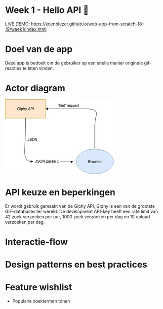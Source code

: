 # Week 1 - Hello API 🐒

LIVE DEMO: https://koenblezer.github.io/web-app-from-scratch-18-19/week1/index.html

# Doel van de app

Deze app is bedoelt om de gebruiker op een snelle manier originele gif-reacties te laten vinden.

# Actor diagram

![actordiagram](actor_diagram.jpg)

# API keuze en beperkingen

Er wordt gebruik gemaakt van de Giphy API, Giphy is een van de grootste GIF-databases ter wereld. De development API-key heeft een rate limit van 42 zoek verzoeken per uur, 1000 zoek verzoeken per dag en 10 upload verzoeken per dag.

# Interactie-flow



# Design patterns en best practices


# Feature wishlist

- Populaire zoektermen tonen
